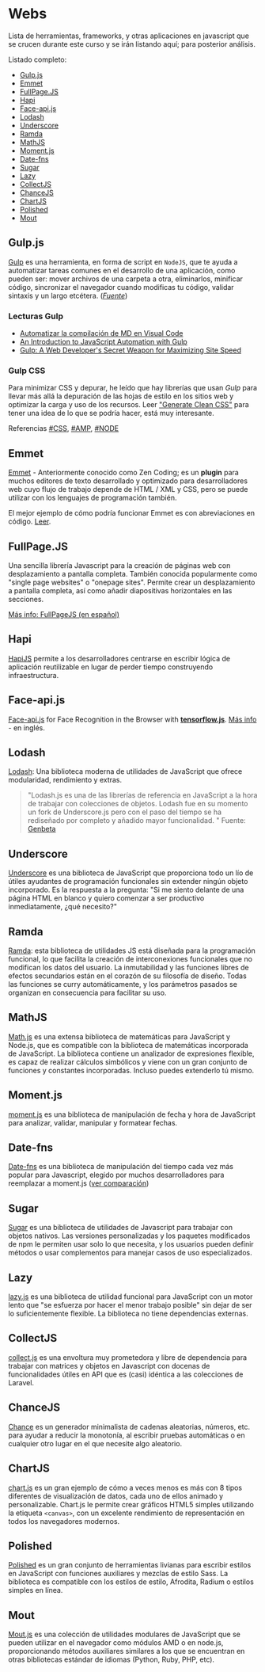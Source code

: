 # Webs

Lista de herramientas, frameworks, y otras aplicaciones en javascript que se crucen durante este curso y se irán listando aquí; para posterior análisis.

Listado completo:

- [Gulp.js](/c/js/webs#gulpjs)
- [Emmet](/c/js/webs#emmet)
- [FullPage.JS](/c/js/webs#fullpagejs)
- [Hapi](/c/js/webs#hapi)
- [Face-api.js](/c/js/webs#face-apijs)
- [Lodash](/c/js/webs#lodash)
- [Underscore](/c/js/webs#underscore)
- [Ramda](/c/js/webs#ramda)
- [MathJS](/c/js/webs#mathjs)
- [Moment.js](/c/js/webs#momentjs)
- [Date-fns](/c/js/webs#date-fns)
- [Sugar](/c/js/webs#sugar)
- [Lazy](/c/js/webs#lazy)
- [CollectJS](/c/js/webs#collectjs)
- [ChanceJS](/c/js/webs#chancejs)
- [ChartJS](/c/js/webs#chartjs)
- [Polished](/c/js/webs#polished)
- [Mout](/c/js/webs#mout)

## Gulp.js

[Gulp](https://gulpjs.com) es una herramienta, en forma de script en `NodeJS`, que te ayuda a automatizar tareas comunes en el desarrollo de una aplicación, como pueden ser: mover archivos de una carpeta a otra, eliminarlos, minificar código, sincronizar el navegador cuando modificas tu código, validar sintaxis y un largo etcétera. (_[Fuente](https://www.returngis.net/2016/07/que-es-gulp-y-para-que-sirve/)_)

### Lecturas Gulp

- [Automatizar la compilación de MD en Visual Code](https://code.visualstudio.com/docs/languages/markdown#_step-1-install-gulp-and-some-plugins)
- [An Introduction to JavaScript Automation with Gulp](https://www.toptal.com/nodejs/an-introduction-to-automation-with-gulp)
- [Gulp: A Web Developer's Secret Weapon for Maximizing Site Speed](https://www.toptal.com/javascript/optimize-js-and-css-with-gulp)

### Gulp CSS

Para minimizar CSS y depurar, he leído que hay librerías que usan _Gulp_ para llevar más allá la depuración de las hojas de estilo en los sitios web y optimizar la carga y uso de los recursos. Leer ["Generate Clean CSS"](https://github.com/uncompiled/amp-bootstrap-example#step-4-generate-clean-css) para tener una idea de lo que se podría hacer, está muy interesante.

Referencias [#CSS](/c/css/), [#AMP](/c/amp.md), [#NODE](/c/node/)

## Emmet

[Emmet](https://emmet.io/) - Anteriormente conocido como Zen Coding; es un **plugin** para muchos editores de texto desarrollado y optimizado para desarrolladores web cuyo flujo de trabajo depende de HTML / XML y CSS, pero se puede utilizar con los lenguajes de programación también.

El mejor ejemplo de cómo podría funcionar Emmet es con abreviaciones en código. [Leer](https://docs.emmet.io/abbreviations/).

## FullPage.JS

Una sencilla librería Javascript para la creación de páginas web con desplazamiento a pantalla completa. También conocida popularmente como "single page websites" o "onepage sites". Permite crear un desplazamiento a pantalla completa, así como añadir diapositivas horizontales en las secciones.

[Más info: FullPageJS (en español)](https://github.com/alvarotrigo/fullPage.js/tree/master/lang/spanish#fullpagejs)

## Hapi

[HapiJS](https://hapijs.com/) permite a los desarrolladores centrarse en escribir lógica de aplicación reutilizable en lugar de perder tiempo construyendo infraestructura.

## Face-api.js

[Face-api.js](https://github.com/justadudewhohacks/face-api.js) for Face Recognition in the Browser with [**tensorflow.js**](https://github.com/tensorflow/tfjs-core). [Más info](https://itnext.io/face-api-js-javascript-api-for-face-recognition-in-the-browser-with-tensorflow-js-bcc2a6c4cf07) - en inglés.

## Lodash

[Lodash](https://github.com/lodash/lodash): Una biblioteca moderna de utilidades de JavaScript que ofrece modularidad, rendimiento y extras.
>"Lodash.js es una de las librerías de referencia en JavaScript a la hora de trabajar con colecciones de objetos. Lodash fue en su momento un fork de Underscore.js pero con el paso del tiempo se ha rediseñado por completo y añadido mayor funcionalidad. "
>Fuente: [Genbeta](https://www.genbeta.com/desarrollo/lodash-js-y-sus-funciones-de-filtrado)

## Underscore

[Underscore](https://github.com/jashkenas/underscore) es una biblioteca de JavaScript que proporciona todo un lío de útiles ayudantes de programación funcionales sin extender ningún objeto incorporado. Es la respuesta a la pregunta: "Si me siento delante de una página HTML en blanco y quiero comenzar a ser productivo inmediatamente, ¿qué necesito?"

## Ramda

[Ramda](https://github.com/ramda/ramda): esta biblioteca de utilidades JS está diseñada para la programación funcional, lo que facilita la creación de interconexiones funcionales que no modifican los datos del usuario. La inmutabilidad y las funciones libres de efectos secundarios están en el corazón de su filosofía de diseño. Todas las funciones se curry automáticamente, y los parámetros pasados se organizan en consecuencia para facilitar su uso.

## MathJS

[Math.js](https://github.com/josdejong/mathjs) es una extensa biblioteca de matemáticas para JavaScript y Node.js, que es compatible con la biblioteca de matemáticas incorporada de JavaScript. La biblioteca contiene un analizador de expresiones flexible, es capaz de realizar cálculos simbólicos y viene con un gran conjunto de funciones y constantes incorporadas. Incluso puedes extenderlo tú mismo.

## Moment.js

[moment.js](https://github.com/moment/moment/) es una biblioteca de manipulación de fecha y hora de JavaScript para analizar, validar, manipular y formatear fechas.

## Date-fns

[Date-fns](https://github.com/date-fns/date-fns) es una biblioteca de manipulación del tiempo cada vez más popular para Javascript, elegido por muchos desarrolladores para reemplazar a moment.js ([ver comparación](https://github.com/date-fns/date-fns/issues/275#issuecomment-264934189))

## Sugar

[Sugar](https://github.com/andrewplummer/Sugar) es una biblioteca de utilidades de Javascript para trabajar con objetos nativos. Las versiones personalizadas y los paquetes modificados de npm le permiten usar solo lo que necesita, y los usuarios pueden definir métodos o usar complementos para manejar casos de uso especializados.

## Lazy

[lazy.js](https://github.com/dtao/lazy.js) es una biblioteca de utilidad funcional para JavaScript con un motor lento que "se esfuerza por hacer el menor trabajo posible" sin dejar de ser lo suficientemente flexible. La biblioteca no tiene dependencias externas.

## CollectJS

[collect.js](https://github.com/ecrmnn/collect.js/) es una envoltura muy prometedora y libre de dependencia para trabajar con matrices y objetos en Javascript con docenas de funcionalidades útiles en API que es (casi) idéntica a las colecciones de Laravel.

## ChanceJS

[Chance](https://github.com/chancejs/chancejs) es un generador minimalista de cadenas aleatorias, números, etc. para ayudar a reducir la monotonía, al escribir pruebas automáticas o en cualquier otro lugar en el que necesite algo aleatorio.

## ChartJS

[chart.js](https://github.com/chartjs/Chart.js) es un gran ejemplo de cómo a veces menos es más con 8 tipos diferentes de visualización de datos, cada uno de ellos animado y personalizable. Chart.js le permite crear gráficos HTML5 simples utilizando la etiqueta `<canvas>`, con un excelente rendimiento de representación en todos los navegadores modernos.

## Polished

[Polished](https://github.com/styled-components/polished) es un gran conjunto de herramientas livianas para escribir estilos en JavaScript con funciones auxiliares y mezclas de estilo Sass. La biblioteca es compatible con los estilos de estilo, Afrodita, Radium o estilos simples en línea.

## Mout

[Mout.js](https://github.com/mout/mout) es una colección de utilidades modulares de JavaScript que se pueden utilizar en el navegador como módulos AMD o en node.js, proporcionando métodos auxiliares similares a los que se encuentran en otras bibliotecas estándar de idiomas (Python, Ruby, PHP, etc).
